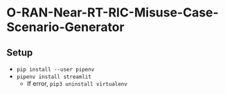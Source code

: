 # O-RAN-Near-RT-RIC-Misuse-Case-Scenario-Generator

## Setup
- `pip install --user pipenv`
- `pipenv install streamlit`
  - If error, `pip3 uninstall virtualenv`
